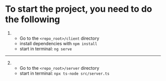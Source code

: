 # To start the project, you need to do the following

1.
    - Go to the `<repo_root>/client` directory
    - install dependencies with `npm install`
    - start in terminal: `ng serve`
---
2.
    - Go to the `<repo_root>/server` directory
    - start in terminal: `npx ts-node src/server.ts`
